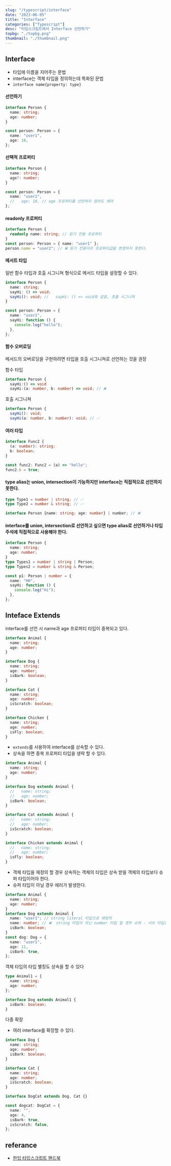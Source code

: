 ```yaml
---
slug: "/typescript/interface"
date: "2023-06-05"
title: "Interface"
categories: ["Typescript"]
desc: "타입스크립트에서 Interface 선언하기"
topbg: "./topbg.png"
thumbnail: "./thumbnail.png"
---
```


## Interface

- 타입에 이름을 지어주는 문법
- interface는 객체 타입을 정의하는데 특화된 문법
- `interface name{property: type}`

#### 선언하기

```ts {numberLines}
interface Person {
  name: string;
  age: number;
}

const person: Person = {
  name: "user1",
  age: 18,
};
```

#### 선택적 프로퍼티

```ts {numberLines}
interface Person {
  name: string;
  age?: number;
}

const person: Person = {
  name: "user1",
  //   age: 18, // age 프로퍼티를 선언하지 않아도 에러
};
```

#### readonly 프로퍼티

```ts {numberLines}
interface Person {
  readonly name: string; // 읽기 전용 프로퍼티
}
const person: Person = { name: "user1" };
person.name = "user2"; // ❌ 읽기 전용이라 프로퍼티값을 변경하지 못한다.
```

#### 메서트 타입

일반 함수 타입과 호출 시그니쳐 형식으로 메서드 타입을 설정할 수 있다.

```ts {numberLines}
interface Person {
  name: string;
  sayHi: () => void;
  sayHi(): void; //   sayHi: () => void와 같음, 호출 시그니쳐
}

const person: Person = {
  name: "user1",
  sayHi: function () {
    console.log("hello");
  },
};
```

#### 함수 오버로딩

메서드의 오버로딩을 구현하려면 타입을 호출 시그니쳐로 선언하는 것을 권장

함수 타입

```ts {numberLines}
interface Person {
  sayHi:() => void
  sayHi:(a: number, b: number) => void; // ❌
```

호출 시그니쳐

```ts {numberLines}
interface Person {
  sayHi(): void;
  sayHi(a: number, b: number): void; // ✅
```

#### 여러 타입

```ts {numberLines}
interface Func2 {
  (a: number): string;
  b: boolean;
}

const func2: Func2 = (a) => "hello";
func2.b = true;
```

#### type alias는 union, intersection이 가능하지만 interface는 직접적으로 선언하지 못한다.

```ts {numberLines}
type Type1 = number | string; // ✅
type Type2 = number & string; // ✅

interface Person {name: string; age: number} | number; // ❌
```

#### interface를 union, intersection로 선언하고 싶으면 type alias로 선언하거나 타입 주석에 직접적으로 사용해야 한다.

```ts {numberLines}
interface Person {
  name: string;
  age: number;
}
type Types1 = number | string | Person;
type Types2 = number & string & Person;

const p1: Person | number = {
  name: "HH",
  sayHi: function () {
    console.log("Hi");
  },
};
```

## Inteface Extends

interface를 선언 시 name과 age 프로퍼티 타입이 중복되고 있다.

```ts {numberLines}
interface Animal {
  name: string;
  age: number;
}

interface Dog {
  name: string;
  age: number;
  isBark: boolean;
}

interface Cat {
  name: string;
  age: number;
  isScratch: boolean;
}

interface Chicken {
  name: string;
  age: number;
  isFly: boolean;
}
```

- `extends`를 사용하여 interface를 상속할 수 있다.
- 상속을 하면 중복 프로퍼티 타입을 생략 할 수 있다.

```ts {numberLines}
interface Animal {
  name: string;
  age: number;
}

interface Dog extends Animal {
  //   name: string;
  //   age: number;
  isBark: boolean;
}

interface Cat extends Animal {
  //   name: string;
  //   age: number;
  isScratch: boolean;
}

interface Chicken extends Animal {
  //   name: string;
  //   age: number;
  isFly: boolean;
}
```

- 객체 타입을 재정의 할 경우 상속하는 객체의 타입은 상속 받을 객체의 타입보다 슈퍼 타입이어야 한다.
- 슈퍼 타입이 아닐 경우 에러가 발생한다.

```ts {numberLines}
interface Animal {
  name: string;
  age: number;
}
interface Dog extends Animal {
  name: "user1"; // string literal 타입으로 재정의
  name: number; // ❌  string 타입이 아닌 number 타입 일 경우 슈퍼 - 서브 타입관계가 성립하지 않으므로 에러 발생
  isBark: boolean;
}
const dog: Dog = {
  name: "user1",
  age: 11,
  isBark: true,
};
```

객체 타입의 타입 별칭도 상속을 할 수 있다

```ts {numberLines}
type Animal1 = {
  name: string;
  age: number;
};

interface Dog extends Animal1 {
  isBark: boolean;
}
```

다중 확장

- 여러 interface를 확장할 수 있다.

```ts {numberLines}
interface Dog {
  name: string;
  age: number;
  isBark: boolean;
}

interface Cat {
  name: string;
  age: number;
  isScratch: boolean;
}

interface DogCat extends Dog, Cat {}

const dogcat: DogCat = {
  name: "",
  age: 4,
  isBark: true,
  isScratch: false,
};

```

## referance

- [한입 타입스크립트 핸드북](https://ts.winterlood.com/)
